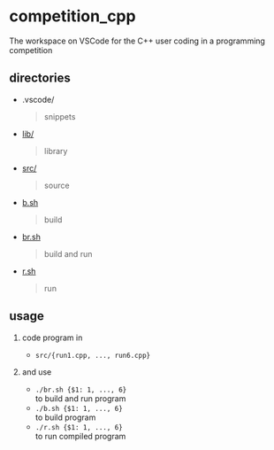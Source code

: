 # competition_cpp
The workspace on VSCode for the C++ user coding in a programming competition

## directories
- .vscode/
    > snippets  
- [lib/](./lib/)
    > library
- [src/](./src/)
    > source
- [b.sh](./b.sh)
    > build
- [br.sh](./br.sh)
    > build and run
- [r.sh](./r.sh)
    > run

## usage
1. code program in  
    - `src/{run1.cpp, ..., run6.cpp}`  

2. and use  
    - `./br.sh {$1: 1, ..., 6}`  
to build and run program  
    - `./b.sh {$1: 1, ..., 6}`   
to build program  
    - `./r.sh {$1: 1, ..., 6}`  
to run compiled program  
